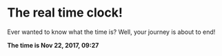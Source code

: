 # The real time clock!

Ever wanted to know what the time is? Well, your journey is about to end!

**The time is Nov 22, 2017, 09:27**